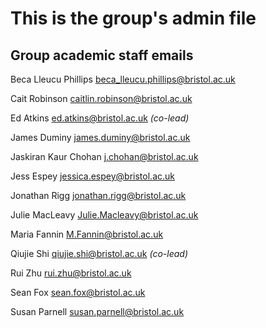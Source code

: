 # This is the group's admin file

## Group academic staff emails 
Beca Lleucu Phillips  beca_lleucu.phillips@bristol.ac.uk

Cait Robinson	caitlin.robinson@bristol.ac.uk		

Ed Atkins	ed.atkins@bristol.ac.uk *(co-lead)*		

James Duminy	james.duminy@bristol.ac.uk		

Jaskiran Kaur Chohan j.chohan@bristol.ac.uk

Jess Espey	jessica.espey@bristol.ac.uk		

Jonathan Rigg	jonathan.rigg@bristol.ac.uk		

Julie MacLeavy	Julie.Macleavy@bristol.ac.uk		

Maria Fannin	M.Fannin@bristol.ac.uk

Qiujie Shi  qiujie.shi@bristol.ac.uk *(co-lead)*

Rui Zhu  rui.zhu@bristol.ac.uk

Sean Fox	sean.fox@bristol.ac.uk

Susan Parnell	susan.parnell@bristol.ac.uk		











	
